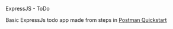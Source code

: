ExpressJS - ToDo

Basic ExpressJs todo app made from steps in [Postman Quickstart](https://quickstarts.postman.com/guide/express/index.html#0)